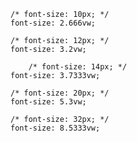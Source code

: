     
    /* font-size: 10px; */
    font-size: 2.666vw;

    /* font-size: 12px; */
    font-size: 3.2vw;

        /* font-size: 14px; */
    font-size: 3.7333vw;

    /* font-size: 20px; */
    font-size: 5.3vw;

    /* font-size: 32px; */
    font-size: 8.5333vw;